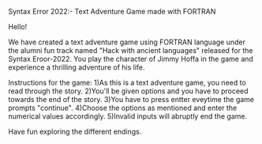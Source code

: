 Syntax Error 2022:- Text Adventure Game made with FORTRAN

Hello!

We have created a text adventure game using FORTRAN language under the alumni fun track named "Hack with ancient languages" released for the Syntax Eroor-2022.
You play the character of Jimmy Hoffa in the game and experience a thrilling adventure of his life.
 
Instructions for the game:
1)As this is a text adventure game, you need to read through the story.
2)You'll be given options and you have to proceed towards the end of the story.
3)You have to press entter eveytime the game prompts "continue".
4)Choose the options as mentioned and enter the numerical values accordingly.
5)Invalid inputs will abruptly end the game.

Have fun exploring the different endings.
